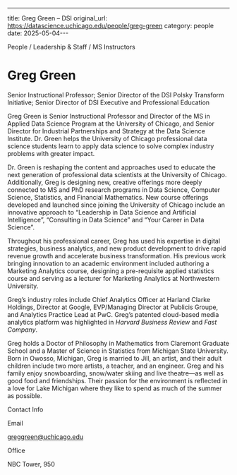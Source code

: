 ---
title: Greg Green – DSI
original_url: https://datascience.uchicago.edu/people/greg-green
category: people
date: 2025-05-04---

People / Leadership & Staff / MS Instructors

# Greg Green

Senior Instructional Professor; Senior Director of the DSI Polsky Transform Initiative; Senior Director of DSI Executive and Professional Education

Greg Green is Senior Instructional Professor and Director of the MS in Applied Data Science Program at the University of Chicago, and Senior Director for Industrial Partnerships and Strategy at the Data Science Institute. Dr. Green helps the University of Chicago professional data science students learn to apply data science to solve complex industry problems with greater impact.

Dr. Green is reshaping the content and approaches used to educate the next generation of professional data scientists at the University of Chicago.  Additionally, Greg is designing new, creative offerings more deeply connected to MS and PhD research programs in Data Science, Computer Science, Statistics, and Financial Mathematics. New course offerings developed and launched since joining the University of Chicago include an innovative approach to “Leadership in Data Science and Artificial Intelligence”, “Consulting in Data Science” and “Your Career in Data Science”.

Throughout his professional career, Greg has used his expertise in digital strategies, business analytics, and new product development to drive rapid revenue growth and accelerate business transformation. His previous work bringing innovation to an academic environment included authoring a Marketing Analytics course, designing a pre-requisite applied statistics course and serving as a lecturer for Marketing Analytics at Northwestern University.

Greg’s industry roles include Chief Analytics Officer at Harland Clarke Holdings, Director at Google, EVP/Managing Director at Publicis Groupe, and Analytics Practice Lead at PwC. Greg’s patented cloud-based media analytics platform was highlighted in *Harvard Business Review* and *Fast Company*.

Greg holds a Doctor of Philosophy in Mathematics from Claremont Graduate School and a Master of Science in Statistics from Michigan State University. Born in Owosso, Michigan, Greg is married to Jill, an artist, and their adult children include two more artists, a teacher, and an engineer. Greg and his family enjoy snowboarding, snow/water skiing and live theatre—as well as good food and friendships. Their passion for the environment is reflected in a love for Lake Michigan where they like to spend as much of the summer as possible.

Contact Info

Email

greggreen@uchicago.edu

Office

NBC Tower, 950

